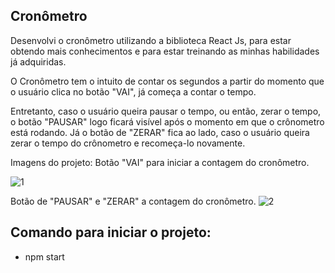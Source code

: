 
## Cronômetro

Desenvolvi o cronômetro utilizando a biblioteca React Js, para estar obtendo mais conhecimentos e para estar treinando as minhas habilidades já adquiridas.

O Cronômetro tem o intuito de contar os segundos a partir do momento que o usuário clica no botão "VAI", já começa a contar o tempo.

Entretanto, caso o usuário queira pausar o tempo, ou então, zerar o tempo, o botão "PAUSAR" logo ficará visível após o momento em que o crônometro está rodando. Já o botão de "ZERAR" fica ao lado, caso o usuário queira zerar o tempo do crônometro e recomeça-lo novamente.


Imagens do projeto:
Botão "VAI" para iniciar a contagem do cronômetro.

![1](https://user-images.githubusercontent.com/89169958/149671710-64898db3-fbfe-48c1-a64f-093dcce6d1c8.gif)

Botão de "PAUSAR" e "ZERAR" a contagem do cronômetro.
![2](https://user-images.githubusercontent.com/89169958/149671728-da5a066a-c28b-436a-9674-051c9a1ab99c.gif)

## Comando para iniciar o projeto:
- npm start
